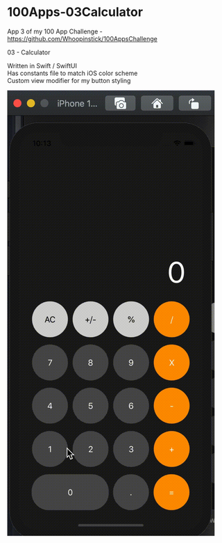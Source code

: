 # 100Apps-03Calculator

App 3 of my 100 App Challenge - https://github.com/Whoopinstick/100AppsChallenge

03 - Calculator

Written in Swift / SwiftUI <br>
Has constants file to match iOS color scheme <br>
Custom view modifier for my button styling

![iOS Calc](./iOSCalc.gif)
